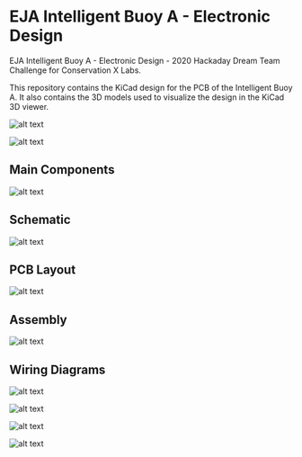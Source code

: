 # EJA Intelligent Buoy A - Electronic Design

EJA Intelligent Buoy A - Electronic Design - 2020 Hackaday Dream Team Challenge for Conservation X Labs.

This repository contains the KiCad design for the PCB of the Intelligent Buoy A. It also contains the 3D models used to visualize the design in the KiCad 3D viewer.

![alt text](./img/Buoy_A_WithGSM_01.png "Front Layer PCB")

![alt text](./img/Buoy_A_WithGSM_03.png "Back Layer PCB")

## Main Components ##

![alt text](./img/Components_Buoy_4.jpg "Components")

## Schematic ##

![alt text](./img/Schematic_Buoy_A.png "Schematic")

## PCB Layout ##

![alt text](./img/Layout_Buoy_A.png "PCB Layout")

## Assembly ##

![alt text](./Assembly/Assembly_N_01_Buoy_A-All_2.jpg "Assembly Guide")

## Wiring Diagrams ##

![alt text](./Wiring_Diagrams/Wiring_Buoy_WithGSM_02_wired.png "Buck Converter")

![alt text](./Wiring_Diagrams/Wiring_Buoy_WithGSM_01_wired.png "Boost Converter")

![alt text](./Wiring_Diagrams/Wiring_Buoy_WithGSM_03_wired.png "Servo Motor")

![alt text](./Wiring_Diagrams/Wiring_Buoy_WithGSM_04_wired.png "DC Motor")
